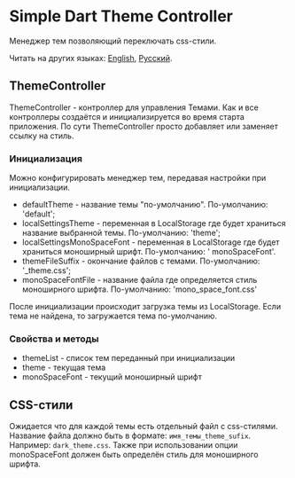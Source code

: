 # Simple Dart Theme Controller

Менеджер тем позволяющий переключать css-стили.

Читать на других языках: [English](README.md), [Русский](README.ru.md).

## ThemeController

ThemeController - контроллер для управления Темами. Как и все контроллеры создаётся и инициализируется во время старта
приложения.
По сути ThemeController просто добавляет или заменяет ссылку на стиль.

### Инициализация

Можно конфигурировать менеджер тем, передавая настройки при инициализации.

- defaultTheme - название темы "по-умолчанию". По-умолчанию: 'default';
- localSettingsTheme - переменная в LocalStorage где будет храниться название выбранной темы. По-умолчанию: 'theme';
- localSettingsMonoSpaceFont - переменная в LocalStorage где будет храниться моноширный шрифт. По-умолчанию: '
  monoSpaceFont'.
- themeFileSuffix - окончание файлов с темами. По-умолчанию: '_theme.css';
- monoSpaceFontFile - название файла где определяется стиль моноширного шрифта. По-умолчанию:  'mono_space_font.css'

После инициализации происходит загрузка темы из LocalStorage. Если тема не найдена, то загружается тема по-умолчанию.

### Свойства и методы

- themeList - список тем переданный при инициализации
- theme - текущая тема
- monoSpaceFont - текущий моноширный шрифт

## CSS-стили

Ожидается что для каждой темы есть отдельный файл с css-стилями. Название файла должно быть в
формате: `имя_темы_theme_sufix`. Например: `dark_theme.css`.
Также при использовании опции monoSpaceFont должен быть определён стиль для моноширного шрифта.
